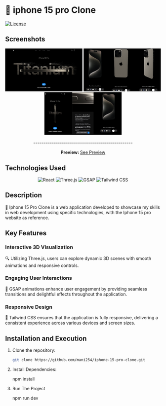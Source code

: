 # 📱 iphone 15 pro Clone


[![License](https://img.shields.io/badge/license-MIT-blue.svg)](https://opensource.org/licenses/MIT)

## Screenshots

<div align="center">
  <img src="outputs/screenshot1.jpg" alt="Screenshot 1" width="250"/>
  <img src="outputs/screenshot2.png" alt="Screenshot 2" width="250"/>
  <img src="outputs/screenshot3.png" alt="Screenshot 3" width="250"/>
</div>

<div align='center'>
  <p>--------------------------------------------------</p>
</div>

<div align="center">
  <p><strong>Preview: </strong> <a href="https://iphone-15-pro-clone.netlify.app">See Preview</a></p>
</div>

## Technologies Used

<div align="center">
  <img src="https://img.shields.io/badge/-React-61DAFB?logo=react&logoColor=white" alt="React" />
  <img src="https://img.shields.io/badge/-Three.js-black?logo=three.js&logoColor=white" alt="Three.js" />
  <img src="https://img.shields.io/badge/-GSAP-88CE02?logo=greensock&logoColor=white" alt="GSAP" />
  <img src="https://img.shields.io/badge/-Tailwind_CSS-38B2AC?logo=tailwind-css&logoColor=white" alt="Tailwind CSS" />
</div>


## Description

🚀 Iphone 15 Pro Clone is a web application developed to showcase my skills in web development using specific technologies, with the Iphone 15 pro website as reference.

## Key Features

### Interactive 3D Visualization

🔍 Utilizing Three.js, users can explore dynamic 3D scenes with smooth animations and responsive controls.

### Engaging User Interactions

🎉 GSAP animations enhance user engagement by providing seamless transitions and delightful effects throughout the application.

### Responsive Design

📱 Tailwind CSS ensures that the application is fully responsive, delivering a consistent experience across various devices and screen sizes.

## Installation and Execution

1. Clone the repository:

   ```bash
   git clone https://github.com/mani254/iphone-15-pro-clone.git

2. Install Dependencies:

   npm install
   
3. Run The Project

   npm run dev
